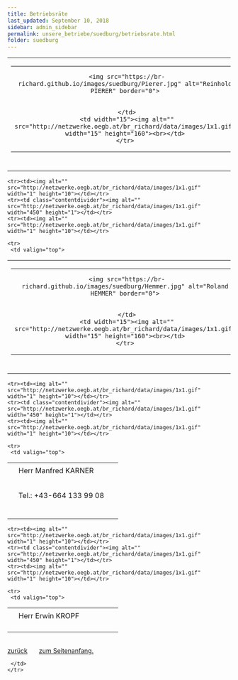 ```yaml
---
title: Betriebsräte
last_updated: September 10, 2018
sidebar: admin_sidebar
permalink: unsere_betriebe/suedburg/betriebsrate.html
folder: suedburg
---
```


<tbody><tr>
     <td valign="top">
<!-- cacheInfo : e0809deed014bc3d8d539997e93ffd8a -->
<table cellpadding="0" cellspacing="0" border="0" summary="">
 <tbody><tr>
  <td valign="top" class="lauftext">
   <table cellpadding="0" cellspacing="0" border="0" summary="">
    <tbody><tr>
     <td width="217" class="kontaktimage" align="center" valign="middle">
     
     <img src="https://br-richard.github.io/images/suedburg/Pierer.jpg" alt="Reinhold PIERER" border="0">
     
		 
     </td>
     <td width="15"><img alt="" src="http://netzwerke.oegb.at/br_richard/data/images/1x1.gif" width="15" height="160"><br></td>
    </tr>
   </tbody></table>
  </td>
  <td valign="top" class="lauftext" width="217">
   <img alt="" src="http://netzwerke.oegb.at/br_richard/data/images/1x1.gif" width="1" height="5"><br>
   <span class="kontaktname">Herr Reinhold PIERER </span><br>
   <span class="kontaktfunktion">Vorsitzender</span><br>
   
   7423 Pinkafeld
   <br>Tel.: +43-664 461 14 94
   
   <br><a href="mailto:betriebsratsuedburg2006@gmail.com" class="kontaktemail">betriebsratsuedburg2006@gmail.com</a>
  </td>
 </tr>
 <tr><td colpspan="2"><img alt="" src="http://netzwerke.oegb.at/br_richard/data/images/1x1.gif" width="1" height="5"></td></tr>
 
 <tr><td colpspan="2"><img alt="" src="http://netzwerke.oegb.at/br_richard/data/images/1x1.gif" width="1" height="5"></td></tr>
 
 
</tbody></table><!-- R:0.013036966323853  --></td>
    </tr>


    <tr><td><img alt="" src="http://netzwerke.oegb.at/br_richard/data/images/1x1.gif" width="1" height="10"></td></tr>
    <tr><td class="contentdivider"><img alt="" src="http://netzwerke.oegb.at/br_richard/data/images/1x1.gif" width="450" height="1"></td></tr>
    <tr><td><img alt="" src="http://netzwerke.oegb.at/br_richard/data/images/1x1.gif" width="1" height="10"></td></tr>

    <tr>
     <td valign="top">
<!-- cacheInfo : 21f2dd2cab6056ace8666580f4b8507e -->
<table cellpadding="0" cellspacing="0" border="0" summary="">
 <tbody><tr>
  <td valign="top" class="lauftext">
   <table cellpadding="0" cellspacing="0" border="0" summary="">
    <tbody><tr>
     <td width="217" class="kontaktimage" align="center" valign="middle">
     
     <img src="https://br-richard.github.io/images/suedburg/Hemmer.jpg" alt="Roland HEMMER" border="0">
     
		 
     </td>
     <td width="15"><img alt="" src="http://netzwerke.oegb.at/br_richard/data/images/1x1.gif" width="15" height="160"><br></td>
    </tr>
   </tbody></table>
  </td>
  <td valign="top" class="lauftext" width="217">
   <img alt="" src="http://netzwerke.oegb.at/br_richard/data/images/1x1.gif" width="1" height="5"><br>
   <span class="kontaktname">Herr Roland HEMMER </span><br>
   <span class="kontaktfunktion">Schriftführer</span><br>
   <br>Daserweg 1<br>
   A 7561 Heiligenkreuz im Lafnitztal
   <br>Tel.: +43-664 412 50 24
   <br>Fax.: +43-664 192 48 19
   <br><a href="mailto:rolland.hemmer@aon.at" class="kontaktemail">rolland.hemmer@aon.at</a>
  </td>
 </tr>
 <tr><td colpspan="2"><img alt="" src="http://netzwerke.oegb.at/br_richard/data/images/1x1.gif" width="1" height="5"></td></tr>
 
 <tr><td colpspan="2"><img alt="" src="http://netzwerke.oegb.at/br_richard/data/images/1x1.gif" width="1" height="5"></td></tr>
 
 
</tbody></table><!-- R:0.010756015777588  --></td>
    </tr>


    <tr><td><img alt="" src="http://netzwerke.oegb.at/br_richard/data/images/1x1.gif" width="1" height="10"></td></tr>
    <tr><td class="contentdivider"><img alt="" src="http://netzwerke.oegb.at/br_richard/data/images/1x1.gif" width="450" height="1"></td></tr>
    <tr><td><img alt="" src="http://netzwerke.oegb.at/br_richard/data/images/1x1.gif" width="1" height="10"></td></tr>

    <tr>
     <td valign="top">
<!-- cacheInfo : ce09744171f877c313f4b290babd33de -->
<table cellpadding="0" cellspacing="0" border="0" summary="">
 <tbody><tr>
  <td valign="top" class="lauftext">
   
  </td>
  <td valign="top" class="lauftext" width="217">
   <img alt="" src="http://netzwerke.oegb.at/br_richard/data/images/1x1.gif" width="1" height="5"><br>
   <span class="kontaktname">Herr Manfred KARNER </span><br>
   
   
   
   <br>Tel.: +43-664 133 99 08
   
   
  </td>
 </tr>
 <tr><td colpspan="2"><img alt="" src="http://netzwerke.oegb.at/br_richard/data/images/1x1.gif" width="1" height="5"></td></tr>
 
 <tr><td colpspan="2"><img alt="" src="http://netzwerke.oegb.at/br_richard/data/images/1x1.gif" width="1" height="5"></td></tr>
 
 
</tbody></table><!-- R:0.017876863479614  --></td>
    </tr>


    <tr><td><img alt="" src="http://netzwerke.oegb.at/br_richard/data/images/1x1.gif" width="1" height="10"></td></tr>
    <tr><td class="contentdivider"><img alt="" src="http://netzwerke.oegb.at/br_richard/data/images/1x1.gif" width="450" height="1"></td></tr>
    <tr><td><img alt="" src="http://netzwerke.oegb.at/br_richard/data/images/1x1.gif" width="1" height="10"></td></tr>

    <tr>
     <td valign="top">
<!-- cacheInfo : 601f2a772b3d7ebc2d1881f972a936a8 -->
<table cellpadding="0" cellspacing="0" border="0" summary="">
 <tbody><tr>
  <td valign="top" class="lauftext">
   
  </td>
  <td valign="top" class="lauftext" width="217">
   <img alt="" src="http://netzwerke.oegb.at/br_richard/data/images/1x1.gif" width="1" height="5"><br>
   <span class="kontaktname">Herr Erwin KROPF </span><br>
   
   
   
   
   
   
  </td>
 </tr>
 <tr><td colpspan="2"><img alt="" src="http://netzwerke.oegb.at/br_richard/data/images/1x1.gif" width="1" height="5"></td></tr>
 
 <tr><td colpspan="2"><img alt="" src="http://netzwerke.oegb.at/br_richard/data/images/1x1.gif" width="1" height="5"></td></tr>
 
 
</tbody></table><!-- R:0.018550157546997  --></td>
    </tr>
<tr><td><img alt="" src="http://netzwerke.oegb.at/br_richard/data/images/1x1.gif" width="1" height="10"></td></tr>
    <tr><td class="contentdivider"><img alt="" src="http://netzwerke.oegb.at/br_richard/data/images/1x1.gif" width="450" height="1"></td></tr>
    <tr>
     <td align="right">
      <a href="http://netzwerke.oegb.at/br_richard/ContentServer?pagename=Netzwerke/Index&amp;nw=br_richard&amp;L0=09f4097c90ebcea3e938110a15ea960b&amp;L1=a6aeffb1e12afbfef9f3e760d3ca2da5&amp;L2=c142a673a10c38bfff2cae39f4cdce8c&amp;" class="quick_nav_bold"><img alt="" src="http://netzwerke.oegb.at/br_richard/data/images/contentarrowleft.gif" width="8" height="11" border="0">zurück</a>&nbsp; &nbsp;
      <a href="#top" class="quick_nav_bold"><img alt="" src="http://netzwerke.oegb.at/br_richard/data/images/contentarrowup.gif" width="10" height="11" border="0">zum Seitenanfang.</a>&nbsp; &nbsp;
      
      
     </td>
    </tr>
   </tbody>
